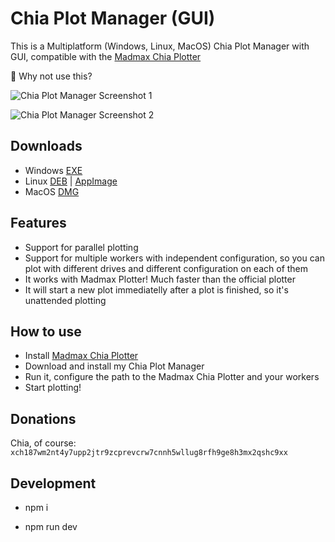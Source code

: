 # Chia Plot Manager (GUI)
This is a Multiplatform (Windows, Linux, MacOS) Chia Plot Manager with GUI, compatible with the [Madmax Chia Plotter](https://github.com/madMAx43v3r/chia-plotter)

🚀 Why not use this?

![Chia Plot Manager Screenshot 1](https://user-images.githubusercontent.com/3529184/124296240-574c0100-db1f-11eb-9fb1-6b3bf88c80ed.png)

![Chia Plot Manager Screenshot 2](https://user-images.githubusercontent.com/3529184/124296286-66cb4a00-db1f-11eb-8270-397b5450fc23.png)

## Downloads

- Windows [EXE](https://github.com/ocruzv/chia-plot-manager/releases/latest/download/Ocruzv.Chia.Plot.Manager.exe)
- Linux [DEB](https://github.com/ocruzv/chia-plot-manager/releases/latest/download/Ocruzv.Chia.Plot.Manager.deb) | [AppImage](https://github.com/ocruzv/chia-plot-manager/releases/latest/download/Ocruzv.Chia.Plot.Manager.AppImage)
- MacOS [DMG](https://github.com/ocruzv/chia-plot-manager/releases/latest/download/Ocruzv.Chia.Plot.Manager.dmg)

## Features

- Support for parallel plotting
- Support for multiple workers with independent configuration, so you can plot with different drives and different configuration on each of them
- It works with Madmax Plotter! Much faster than the official plotter
- It will start a new plot immediatelly after a plot is finished, so it's unattended plotting

## How to use

- Install [Madmax Chia Plotter](https://github.com/madMAx43v3r/chia-plotter)
- Download and install my Chia Plot Manager
- Run it, configure the path to the Madmax Chia Plotter and your workers
- Start plotting!

## Donations

Chia, of course: `xch187wm2nt4y7upp2jtr9zcprevcrw7cnnh5wllug8rfh9ge8h3mx2qshc9xx`

## Development

- npm i

- npm run dev